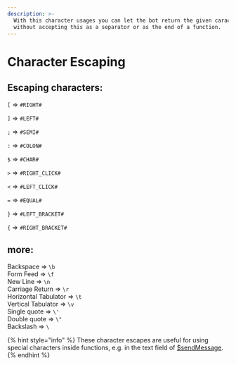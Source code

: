 ```yaml
---
description: >-
  With this character usages you can let the bot return the given caracters
  without accepting this as a separator or as the end of a function.
---
```


# Character Escaping

## Escaping characters:

`[` =&gt; `#RIGHT#`

`]` =&gt; `#LEFT#`

`;` =&gt; `#SEMI#`

`:` =&gt; `#COLON#`

`$` =&gt; `#CHAR#`

`>` =&gt; `#RIGHT_CLICK#`

`<` =&gt; `#LEFT_CLICK#`

`=` =&gt; `#EQUAL#`

`}` =&gt; `#LEFT_BRACKET#`

`{` =&gt; `#RIGHT_BRACKET#`

## more:

Backspace =&gt; `\b`  
Form Feed =&gt; `\f`  
New Line =&gt; `\n`  
Carriage Return =&gt; `\r`  
Horizontal Tabulator =&gt; `\t`  
Vertical Tabulator =&gt; `\v`  
Single quote =&gt; `\'`  
Double quote =&gt; `\"`  
Backslash =&gt; `\`

{% hint style="info" %}
These character escapes are useful for using special characters inside functions, e.g. in the text field of [$sendMessage](../../functions/usdsendmessage.md).
{% endhint %}


